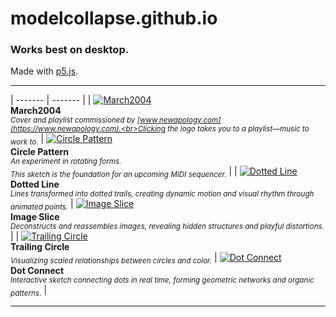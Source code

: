 # modelcollapse.github.io
### Works best on desktop.

Made with [p5.js](https://p5js.org/).

---

| ------- | ------- |
| [![March2004](https://github.com/user-attachments/assets/480ddeff-c8fd-40fb-a22c-793c11ec0edf)](https://modelcollapse.github.io/March2004/)<br>**March2004**<br><sub><i>Cover and playlist commissioned by [www.newapology.com](https://www.newapology.com).<br>Clicking the logo takes you to a playlist—music to work to.</i></sub> | [![Circle Pattern](https://github.com/user-attachments/assets/c791b314-4b4b-4cb2-8c7c-25c0f66960bf)](https://modelcollapse.github.io/CirclePatternSketch/)<br>**Circle Pattern**<br><sub><i>An experiment in rotating forms.<br>This sketch is the foundation for an upcoming MIDI sequencer.</i></sub> |
| [![Dotted Line](https://github.com/user-attachments/assets/fdbd3c99-ce9e-420f-99f7-fd70c7f468a5)](https://modelcollapse.github.io/CircleLine/)<br>**Dotted Line**<br><sub><i>Lines transformed into dotted trails, creating dynamic motion and visual rhythm through animated points.</i></sub> | [![Image Slice](https://github.com/user-attachments/assets/15071777-3457-4a06-88f8-8fcfe60b59bd)](https://modelcollapse.github.io/imageslice/)<br>**Image Slice**<br><sub><i>Deconstructs and reassembles images, revealing hidden structures and playful distortions.</i></sub> |
| [![Trailing Circle](https://github.com/user-attachments/assets/94b25f02-f0bf-47c9-ab55-6153cedc3fa6)](https://modelcollapse.github.io/TrailingCircle/)<br>**Trailing Circle**<br><sub><i>Visualizing scaled relationships between circles and color.</i></sub> | [![Dot Connect](https://github.com/user-attachments/assets/67bcf98f-5dc1-4112-86b2-0e1a323dd473)](https://modelcollapse.github.io/dot-connect/)<br>**Dot Connect**<br><sub><i>Interactive sketch connecting dots in real time, forming geometric networks and organic patterns.</i></sub> |

---
